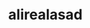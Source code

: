 ---
title: alirealasad
github: https://github.com/alirealasad
mode: dark
transition: 3s
archetype:
  - Little Bit of Everything
---